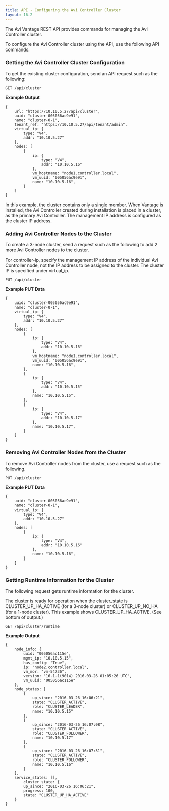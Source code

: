 ```yaml
---
title: API - Configuring the Avi Controller Cluster
layout: 16.2
---
```

The Avi Vantage REST API provides commands for managing the Avi Controller cluster.

To configure the Avi Controller cluster using the API, use the following API commands.

### Getting the Avi Controller Cluster Configuration

To get the existing cluster configuration, send an API request such as the following:

<code>GET /api/cluster</code>

**Example Output**

<pre>
<code class="language-json">{
    url: "https://10.10.5.27/api/cluster",
    uuid: "cluster-005056ac9e91",
    name: "cluster-0-1",
    tenant_ref: "https://10.10.5.27/api/tenant/admin",
    virtual_ip: {
        type: "V4",
        addr: "10.10.5.27"
    },
    nodes: [
        {
            ip: {
                type: "V4",
                addr: "10.10.5.16"
            },
            vm_hostname: "node1.controller.local",
            vm_uuid: "005056ac9e91",
            name: "10.10.5.16",
        }
    ]
}</code>
</pre> 

In this example, the cluster contains only a single member. When Vantage is installed, the Avi Controller created during installation is placed in a cluster, as the primary Avi Controller. The management IP address is configured as the cluster IP address.

### Adding Avi Controller Nodes to the Cluster

To create a 3-node cluster, send a request such as the following to add 2 more Avi Controller nodes to the cluster.

For controller-ip, specify the management IP address of the individual Avi Controller node, not the IP address to be assigned to the cluster. The cluster IP is specified under virtual_ip.

<code>PUT /api/cluster</code>

**Example PUT Data**

<pre><code class="language-json">{
    uuid: "cluster-005056ac9e91",
    name: "cluster-0-1",
    virtual_ip: {
        type: "V4",
        addr: "10.10.5.27"
    },
    nodes: [
        {
            ip: {
                type: "V4",
                addr: "10.10.5.16"
            },
            vm_hostname: "node1.controller.local",
            vm_uuid: "005056ac9e91",
            name: "10.10.5.16",
        },
        {
            ip: {
                type: "V4",
                addr: "10.10.5.15"
            },
            name: "10.10.5.15",
        },
        {
            ip: {
                type: "V4",
                addr: "10.10.5.17"
            },
            name: "10.10.5.17",
        }
    ]
}</code>
</pre> 

### Removing Avi Controller Nodes from the Cluster

To remove Avi Controller nodes from the cluster, use a request such as the following.

<code>PUT /api/cluster</code>

**Example PUT Data**

<pre>
<code class="language-json">{
    uuid: "cluster-005056ac9e91",
    name: "cluster-0-1",
    virtual_ip: {
        type: "V4",
        addr: "10.10.5.27"
    },
    nodes: [
        {
            ip: {
                type: "V4",
                addr: "10.10.5.16"
            },
            name: "10.10.5.16",
        }
    ]
}</code>
</pre> 

### Getting Runtime Information for the Cluster

The following request gets runtime information for the cluster.

The cluster is ready for operation when the cluster_state is CLUSTER_UP_HA_ACTIVE (for a 3-node cluster) or CLUSTER_UP_NO_HA (for a 1-node cluster). This example shows CLUSTER_UP_HA_ACTIVE. (See bottom of output.)

<code>GET /api/cluster/runtime</code>

**Example Output**

<pre>
<code class="language-json">{
    node_info: {
        uuid: "005056ac115e",
        mgmt_ip: "10.10.5.15",
        has_config: "True",
        ip: "node2.controller.local",
        vm_mor: "vm-54736",
        version: "16.1.1(9014) 2016-03-26 01:05:26 UTC",
        vm_uuid: "005056ac115e"
    },
    node_states: [
        {
            up_since: "2016-03-26 16:06:21",
            state: "CLUSTER_ACTIVE",
            role: "CLUSTER_LEADER",
            name: "10.10.5.15"
        },
        {
            up_since: "2016-03-26 16:07:08",
            state: "CLUSTER_ACTIVE",
            role: "CLUSTER_FOLLOWER",
            name: "10.10.5.17"
        },
        {
            up_since: "2016-03-26 16:07:31",
            state: "CLUSTER_ACTIVE",
            role: "CLUSTER_FOLLOWER",
            name: "10.10.5.16"
        }
    ],
    service_states: [],
        cluster_state: {
        up_since: "2016-03-26 16:06:21",
        progress: 100,
        state: "CLUSTER_UP_HA_ACTIVE"
    }
}</code>
</pre> 